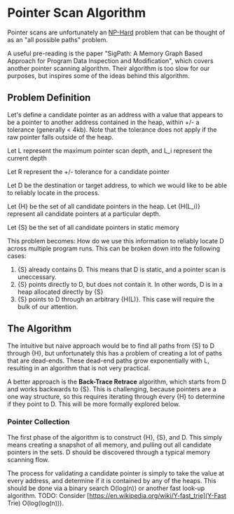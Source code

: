 # Pointer Scan Algorithm

Pointer scans are unfortunately an [NP-Hard](https://en.wikipedia.org/wiki/NP-hardness) problem that can be thought of as an "all possible paths" problem.

A useful pre-reading is the paper "SigPath: A Memory Graph Based Approach for Program Data Inspection and Modification", which covers another pointer scanning algorithm. Their algorithm is too slow for our purposes, but inspires some of the ideas behind this algorithm.

## Problem Definition

Let's define a candidate pointer as an address with a value that appears to be a pointer to another address contained in the heap, within +/- a tolerance (generally < 4kb). Note that the tolerance does not apply if the raw pointer falls outside of the heap.

Let L represent the maximum pointer scan depth, and L_i represent the current depth

Let R represent the +/- tolerance for a candidate pointer

Let D be the destination or target address, to which we would like to be able to reliably locate in the process.

Let {H} be the set of all candidate pointers in the heap. Let {H(L_i)} represent all candidate pointers at a particular depth.

Let {S} be the set of all candidate pointers in static memory

This problem becomes: How do we use this information to reliably locate D across multiple program runs. This can be broken down into the following cases:
1. {S} already contains D. This means that D is static, and a pointer scan is uneccessary.
2. {S} points directly to D, but does not contain it. In other words, D is in a heap allocated directly by {S}
3. {S} points to D through an arbitrary {H(L)}. This case will require the bulk of our attention.

## The Algorithm

The intuitive but naive approach would be to find all paths from {S} to D through {H}, but unfortunately this has a problem of creating a lot of paths that are dead-ends. These dead-end paths grow exponentially with L, resulting in an algorithm that is not very practical.

A better approach is the **Back-Trace Retrace** algorithm, which starts from D and works backwards to {S}. This is challenging, because pointers are a one way structure, so this requires iterating through every {H} to determine if they point to D. This will be more formally explored below.

### Pointer Collection

The first phase of the algorithm is to construct {H}, {S}, and D. This simply means creating a snapshot of all memory, and pulling out all candidate pointers in the sets. D should be discovered through a typical memory scanning flow.

The process for validating a candidate pointer is simply to take the value at every address, and determine if it is contained by any of the heaps. This should be done via a binary search O(log(n)) or another fast look-up algorithm. TODO: Consider [https://en.wikipedia.org/wiki/Y-fast_trie](Y-Fast Trie) O(log(log(n))).
